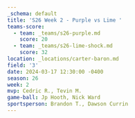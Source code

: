 ```yaml
---
_schema: default
title: 'S26 Week 2 - Purple vs Lime '
teams-score:
  - team: _teams/s26-purple.md
    score: 20
  - team: _teams/s26-lime-shock.md
    score: 32
location: _locations/carter-baron.md
field: '3'
date: 2024-03-17 12:30:00 -0400
season: 26
week: 2
mvp: Cedric R., Tevin M.
game-ball: Jp Hooth, Nick Ward
sportsperson: Brandon T., Dawson Currin
---
```

